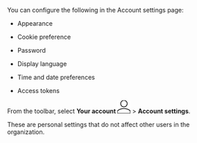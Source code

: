 You can configure the following in the Account settings page:

-   Appearance


-   Cookie preference


-   Password


-   Display language


-   Time and date preferences


-   Access tokens


From the toolbar, select **Your account** ![""](Images/mci1652327190262.svg) > **Account settings**.

These are personal settings that do not affect other users in the organization.

